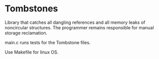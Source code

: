 # Tombstones
Library that catches all dangling references and all memory leaks of noncircular structures. The programmer remains responsible for manual storage reclamation.


main.c runs tests for the Tombstone files.


Use Makefile for linux OS.
